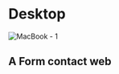 # Desktop

![MacBook - 1](https://user-images.githubusercontent.com/73085812/108250005-85164780-7134-11eb-978f-d4aec18146f4.png)

## A Form contact web 
